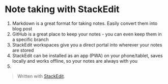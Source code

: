 # Note taking with StackEdit
1. Markdown is a great format for taking notes. Easily convert them into blog post
2. GitHub is a great place to keep your notes - you can even keep them in a specific branch
3. StackEdit workspaces give you a direct portal into wherever your notes are stored
4. StackEdit can be installed as an app (PWA) on your phone/tablet, saves locally and works offline, so your notes are always with you
5. 




> Written with [StackEdit](https://stackedit.io/).
<!--stackedit_data:
eyJoaXN0b3J5IjpbLTE3NDM5NTY1NDksMTg3NzA4NzEyNV19
-->